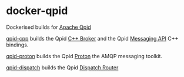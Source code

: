 # docker-qpid

Dockerised builds for [Apache Qpid](http://qpid.apache.org/)

[qpid-cpp](qpid-cpp) builds the Qpid [C++ Broker](http://qpid.apache.org/components/cpp-broker/index.html) and the Qpid [Messaging API](http://qpid.apache.org/components/messaging-api/index.html) C++ bindings.

[qpid-proton](qpid-proton) builds the Qpid [Proton](http://qpid.apache.org/proton/index.html) the AMQP messaging toolkit.

[qpid-dispatch](qpid-dispatch) builds the Qpid [Dispatch Router](http://qpid.apache.org/components/dispatch-router/index.html)
